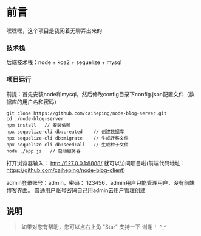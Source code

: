 # 前言
嘿嘿嘿，这个项目是我闲着无聊弄出来的

### 技术栈

后端技术栈：node + koa2 + sequelize + mysql

### 项目运行
前提：首先安装node和mysql，然后修改config目录下config.json配置文件（数据库的用户名和密码）

```
git clone https://github.com/caiheping/node-blog-server.git
cd ./node-blog-server
npm install   // 安装依赖
npx sequelize-cli db:created    // 创建数据库
npx sequelize-cli db:migrate    // 生成迁移文件
npx sequelize-cli db:seed:all   // 生成种子文件
node ./app.js   // 启动服务器
```

打开浏览器输入： http://127.0.0.1:8888/ 就可以访问项目啦(前端代码地址：https://github.com/caiheping/node-blog-client)

admin登录账号：admin，密码： 123456，admin用户只能管理用户，没有前端博客界面。
普通用户账号密码自己用admin去用户管理创建


## 说明

>  如果对您有帮助，您可以点右上角 "Star" 支持一下 谢谢！ ^_^

